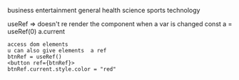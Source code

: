 business
entertainment
general
health
science
sports
technology

useRef => doesn't re render the component when a var is changed
    const a = useRef(0)
    a.current

    access dom elements
    u can also give elements  a ref 
    btnRef = useRef()
    <button ref={btnRef}>
    btnRef.current.style.color = "red"
    
